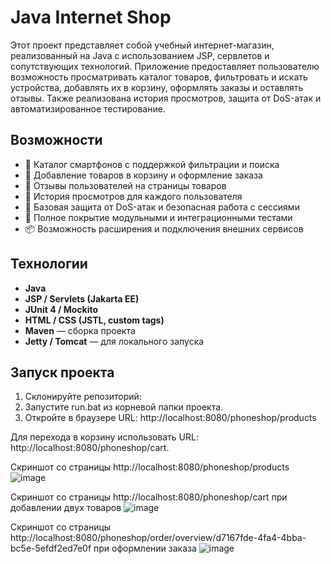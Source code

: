 # Java Internet Shop

Этот проект представляет собой учебный интернет-магазин, реализованный на Java с использованием JSP, сервлетов и сопутствующих технологий. Приложение предоставляет пользователю возможность просматривать каталог товаров, фильтровать и искать устройства, добавлять их в корзину, оформлять заказы и оставлять отзывы. Также реализована история просмотров, защита от DoS-атак и автоматизированное тестирование.

## Возможности

- 📱 Каталог смартфонов с поддержкой фильтрации и поиска
- 🛒 Добавление товаров в корзину и оформление заказа
- 💬 Отзывы пользователей на страницы товаров
- 🔄 История просмотров для каждого пользователя
- 🔐 Базовая защита от DoS-атак и безопасная работа с сессиями
- 🧪 Полное покрытие модульными и интеграционными тестами
- 📦 Возможность расширения и подключения внешних сервисов

## Технологии

- **Java**
- **JSP / Servlets (Jakarta EE)**
- **JUnit 4 / Mockito**
- **HTML / CSS (JSTL, custom tags)**
- **Maven** — сборка проекта
- **Jetty / Tomcat** — для локального запуска

## Запуск проекта

1. Склонируйте репозиторий:
2. Запустите run.bat из корневой папки проекта.
3. Откройте в браузере URL: http://localhost:8080/phoneshop/products

Для перехода в корзину использовать URL: http://localhost:8080/phoneshop/cart.

Скриншот со страницы http://localhost:8080/phoneshop/products
![image](https://github.com/user-attachments/assets/ef82a21e-a67d-440a-b5bb-fae2b7d6ccc3)

Скриншот со страницы http://localhost:8080/phoneshop/cart при добавлении двух товаров
![image](https://github.com/user-attachments/assets/c41036aa-500f-4cd5-bce4-1341b0aaf7f8)

Скриншот со страницы http://localhost:8080/phoneshop/order/overview/d7167fde-4fa4-4bba-bc5e-5efdf2ed7e0f при оформлении заказа
![image](https://github.com/user-attachments/assets/0166d00b-d200-4871-acda-6e298782c55d)
